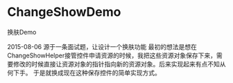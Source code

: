# ChangeShowDemo
换肤Demo

2015-08-06
源于一条面试题，让设计一个换肤功能
最初的想法是想在ChangeShowHelper接管控件申请资源的时候，我把这些资源对象保存下来，需要修改的时候直接让资源对象的指针指向新的资源对象。后来实现起来有点不知从何下手。
于是就换成现在这种保存控件的简单实现方式。


